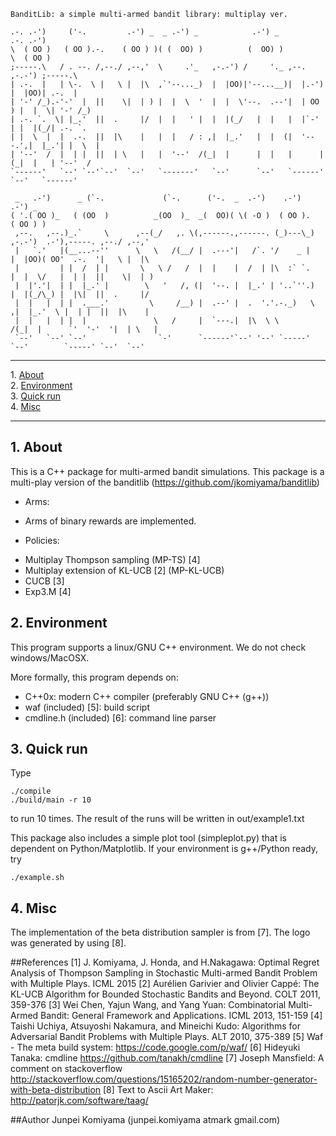     BanditLib: a simple multi-armed bandit library: multiplay ver.
    
    .-. .-')     ('-.         .-') _  _ .-') _            .-') _                   .-. .-')   
    \  ( OO )   ( OO ).-.    ( OO ) )( (  OO) )          (  OO) )                  \  ( OO )  
    ;-----.\   / . --. /,--./ ,--,'  \     .'_   ,-.-') /     '._ ,--.      ,-.-') ;-----.\  
    | .-.  |   | \-.  \ |   \ |  |\  ,`'--..._)  |  |OO)|'--...__)|  |.-')  |  |OO)| .-.  |  
    | '-' /_).-'-'  |  ||    \|  | ) |  |  \  '  |  |  \'--.  .--'|  | OO ) |  |  \| '-' /_) 
    | .-. `.  \| |_.'  ||  .     |/  |  |   ' |  |  |(_/   |  |   |  |`-' | |  |(_/| .-. `.  
    | |  \  |  |  .-.  ||  |\    |   |  |   / : ,|  |_.'   |  |  (|  '---.',|  |_.'| |  \  | 
    | '--'  /  |  | |  ||  | \   |   |  '--'  /(_|  |      |  |   |      |(_|  |   | '--'  / 
    `------'   `--' `--'`--'  `--'   `-------'   `--'      `--'   `------'  `--'   `------'  

     _   .-')      _ (`-.             (`-.      ('-.  _  .-')    .-')                              .-') _  
    ( '.( OO )_   ( (OO  )          _(OO  )_  _(  OO)( \( -O )  ( OO ).                           ( OO ) ) 
     ,--.   ,--.)_.`     \      ,--(_/   ,. \(,------.,------. (_)---\_)  ,-.-')  .-'),-----. ,--./ ,--,'  
     |   `.'   |(__...--''      \   \   /(__/ |  .---'|   /`. '/    _ |   |  |OO)( OO'  .-.  '|   \ |  |\  
     |         | |  /  | |       \   \ /   /  |  |    |  /  | |\  :` `.   |  |  \/   |  | |  ||    \|  | ) 
     |  |'.'|  | |  |_.' |        \   '   /, (|  '--. |  |_.' | '..`''.)  |  |(_/\_) |  |\|  ||  .     |/  
     |  |   |  | |  .___.'         \     /__) |  .--' |  .  '.'.-._)   \ ,|  |_.'  \ |  | |  ||  |\    |   
     |  |   |  | |  |               \   /     |  `---.|  |\  \ \       /(_|  |      `'  '-'  '|  | \   |   
     `--'   `--' `--'                `-'      `------'`--' '--' `-----'   `--'        `-----' `--'  `--' 

- - -
1\. [About](#about)  
2\. [Environment](#environment)  
3\. [Quick run](#quick)  
4\. [Misc](#misc)  
- - -

<a name="about"></a>

## 1\. About
  This is a C++ package for multi-armed bandit simulations. 
  This package is a multi-play version of the banditlib (https://github.com/jkomiyama/banditlib)

+ Arms:
 - Arms of binary rewards are implemented.

+ Policies:
 - Multiplay Thompson sampling (MP-TS) [4]
 - Multiplay extension of KL-UCB [2] (MP-KL-UCB)
 - CUCB [3]
 - Exp3.M [4]
     
<a name="environment"></a>

## 2\. Environment
  This program supports a linux/GNU C++ environment. We do not check windows/MacOSX.
  
  More formally, this program depends on:
  - C++0x: modern C++ compiler (preferably GNU C++ (g++))
  -  waf (included) [5]: build script
  -  cmdline.h (included) [6]: command line parser
  
<a name="quick"></a>

## 3\. Quick run
  Type 
  
    ./compile
    ./build/main -r 10
    
  to run 10 times. The result of the runs will be written in out/example1.txt

  This package also includes a simple plot tool (simpleplot.py) that is dependent on Python/Matplotlib.
  If your environment is g++/Python ready, try
  
    ./example.sh

<a name="misc"></a>

## 4\. Misc
  The implementation of the beta distribution sampler is from [7].
  The logo was generated by using [8].
  
##References
    [1] J. Komiyama, J. Honda, and H.Nakagawa: Optimal Regret Analysis of Thompson Sampling in Stochastic Multi-armed Bandit Problem with Multiple Plays. ICML 2015
    [2] Aurélien Garivier and Olivier Cappé: The KL-UCB Algorithm for Bounded Stochastic Bandits and Beyond. COLT 2011, 359-376
    [3] Wei Chen, Yajun Wang, and Yang Yuan: Combinatorial Multi-Armed Bandit: General Framework and Applications. ICML 2013, 151-159
    [4] Taishi Uchiya, Atsuyoshi Nakamura, and Mineichi Kudo: Algorithms for Adversarial Bandit Problems with Multiple Plays. ALT 2010, 375-389 
    [5] Waf - The meta build system: https://code.google.com/p/waf/
    [6] Hideyuki Tanaka: cmdline https://github.com/tanakh/cmdline
    [7] Joseph Mansfield: A comment on stackoverflow http://stackoverflow.com/questions/15165202/random-number-generator-with-beta-distribution
    [8] Text to Ascii Art Maker: http://patorjk.com/software/taag/

##Author
  Junpei Komiyama (junpei.komiyama atmark gmail.com)


